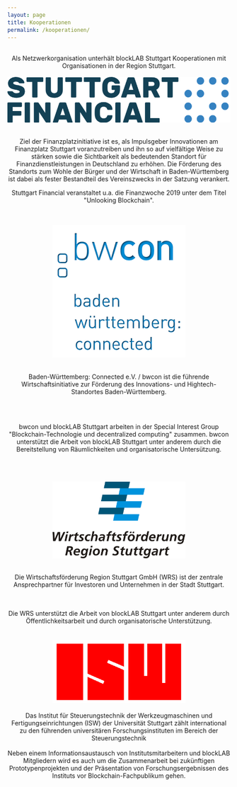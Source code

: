 ```yaml
---
layout: page
title: Kooperationen
permalink: /kooperationen/
---
```


<div style="text-align: center;">

<br>
Als Netzwerkorganisation unterhält blockLAB Stuttgart Kooperationen mit Organisationen in der Region Stuttgart.

<br>
<br>

<a href="https://www.stuttgart-financial.de/" target="_blank">
  <img src="/assets/images/kooperationen/logo_sf.png">
</a>

<br>
<br>

Ziel der Finanzplatzinitiative ist es, als Impulsgeber Innovationen am Finanzplatz Stuttgart voranzutreiben und ihn so auf vielfältige Weise zu stärken sowie die Sichtbarkeit als bedeutenden Standort für Finanzdienstleistungen in Deutschland zu erhöhen. Die Förderung des Standorts zum Wohle der Bürger und der Wirtschaft in Baden-Württemberg ist dabei als fester Bestandteil des Vereinszwecks in der Satzung verankert.

Stuttgart Financial veranstaltet u.a. die Finanzwoche 2019 unter dem Titel "Unlooking Blockchain".

<br>
<br>

<a href="http://www.bwcon.de/" target="_blank">
  <img src="/assets/images/kooperationen/bwcon_logo.png">
</a>

<br>
<br>

Baden-Württemberg: Connected e.V. / bwcon ist die führende Wirtschaftsinitiative zur Förderung des Innovations- und Hightech-Standortes Baden-Württemberg.

<br>
<br>

bwcon und blockLAB Stuttgart arbeiten in der Special Interest Group "Blockchain-Technologie und decentralized computing" zusammen. bwcon unterstützt die Arbeit von blockLAB Stuttgart unter anderem durch die Bereitstellung von Räumlichkeiten und organisatorische Untersützung.

<br>
<br>
<br>

<a href="https://it.region-stuttgart.de" target="_blank">
  <img src="/assets/images/kooperationen/wrs_logo.svg" style="width: 300px;">
</a>

<br>
<br>

Die Wirtschaftsförderung Region Stuttgart GmbH (WRS) ist der zentrale Ansprechpartner für Investoren und Unternehmen in der Stadt Stuttgart.

<br>
<br>
Die WRS unterstützt die Arbeit von blockLAB Stuttgart unter anderem durch Öffentlichkeitsarbeit und durch organisatorische Unterstützung.

<br>
<br>
<br>

<a href="http://www.isw.uni-stuttgart.de/" target="_blank">
  <img src="/assets/images/kooperationen/isw_logo.png" style="width: 300px;">
</a>

<br>
<br>
Das Institut für Steuerungstechnik der Werkzeugmaschinen und Fertigungseinrichtungen (ISW) der Universität Stuttgart zählt international zu den führenden universitären Forschungsinstituten im Bereich der Steuerungstechnik
<br>
<br>
Neben einem Informationsaustausch von Institutsmitarbeitern und blockLAB Mitgliedern wird es auch um die Zusammenarbeit bei zukünftigen Prototypenprojekten und der Präsentation von Forschungsergebnissen des Instituts vor Blockchain-Fachpublikum gehen.
</div>
